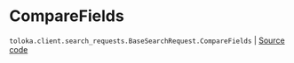 # CompareFields
`toloka.client.search_requests.BaseSearchRequest.CompareFields` | [Source code](https://github.com/Toloka/toloka-kit/blob/v1.1.2/src/client/search_requests.py#L174)


